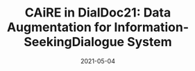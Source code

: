 ---
title: "CAiRE in DialDoc21: Data Augmentation for Information-SeekingDialogue System"
collection: publications
permalink: /publication/2021-05-04-paper-dialdoc
excerpt: ''
date: 2021-05-04
venue: 'Proceedings of the 1st International Workshop on Document-grounded Dialogue and Conversational QA in conjuction with ACL'
paperurl: 'https://arxiv.org/pdf/2106.03530.pdf'
authors: 'Yan Xu*, Etsuko Ishii*, Genta Indra Winata, Zhaojiang Lin, Andrea Madotto, Zihan Liu, Peng Xu and Pascale Fung'
citation: 'Ishii, E., Xu, Y., Winata, G. I., Lin, Z., Madotto, A., Liu, Z., ... & Fung, P. (2021). CAiRE in DialDoc21: Data Augmentation for Information-Seeking Dialogue System. arXiv preprint arXiv:2106.03530.'
paper: 'https://arxiv.org/pdf/2106.03530.pdf'
code: 'https://github.com/HLTCHKUST/CAiRE_in_DialDoc21'
award: 'Third Place in the Shared Task'
---